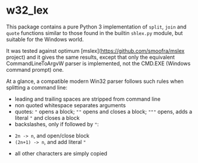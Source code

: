 w32_lex
=======

This package contains a pure Python 3 implementation of `split`, `join` and
`quote` functions similar to those found in the builtin `shlex.py` module, but
suitable for the Windows world.

It was tested against optimum [mslex](https://github.com/smoofra/mslex project) and it
gives the same results, except that only the equivalent CommandLineToArgvW
parser is implemented, not the CMD.EXE (Windows command prompt) one.

At a glance, a compatible modern Win32 parser follows such rules when splitting a command line:
- leading and trailing spaces are stripped from command line
- non quoted whitespace separates arguments
- quotes: `"` opens a block; `""` opens and closes a block; `"""` opens, adds a literal `"` and closes a block
- backslashes, only if followed by `"`:
* `2n -> n`, and open/close block
* `(2n+1) -> n`, and add literal `"`
- all other characters are simply copied
